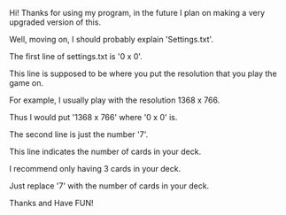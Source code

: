 Hi! Thanks for using my program, in the future I plan on making a very upgraded version of this. 

Well, moving on, I should probably explain 'Settings.txt'. 

The first line of settings.txt is '0 x 0'. 

This line is supposed to be where you put the resolution that you play the game on. 

For example, I usually play with the resolution 1368 x 766. 

Thus I would put '1368 x 766' where '0 x 0' is. 

The second line is just the number '7'. 

This line indicates the number of cards in your deck. 

I recommend only having 3 cards in your deck. 

Just replace '7' with the number of cards in your deck. 


Thanks and Have FUN!
